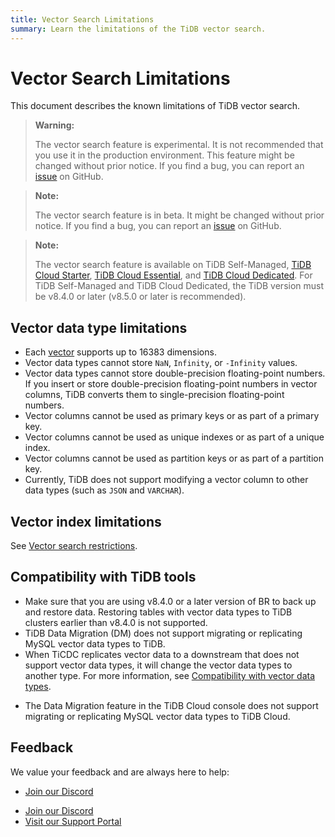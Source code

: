```yaml
---
title: Vector Search Limitations
summary: Learn the limitations of the TiDB vector search.
---
```


# Vector Search Limitations

This document describes the known limitations of TiDB vector search.

<CustomContent platform="tidb">

> **Warning:**
>
> The vector search feature is experimental. It is not recommended that you use it in the production environment. This feature might be changed without prior notice. If you find a bug, you can report an [issue](https://github.com/pingcap/tidb/issues) on GitHub.

</CustomContent>

<CustomContent platform="tidb-cloud">

> **Note:**
>
> The vector search feature is in beta. It might be changed without prior notice. If you find a bug, you can report an [issue](https://github.com/pingcap/tidb/issues) on GitHub.

</CustomContent>

> **Note:**
>
> The vector search feature is available on TiDB Self-Managed, [TiDB Cloud Starter](https://docs.pingcap.com/tidbcloud/select-cluster-tier#tidb-cloud-serverless), [TiDB Cloud Essential](https://docs.pingcap.com/tidbcloud/select-cluster-tier#essential), and [TiDB Cloud Dedicated](https://docs.pingcap.com/tidbcloud/select-cluster-tier#tidb-cloud-dedicated). For TiDB Self-Managed and TiDB Cloud Dedicated, the TiDB version must be v8.4.0 or later (v8.5.0 or later is recommended).

## Vector data type limitations

- Each [vector](/vector-search/vector-search-data-types.md) supports up to 16383 dimensions.
- Vector data types cannot store `NaN`, `Infinity`, or `-Infinity` values.
- Vector data types cannot store double-precision floating-point numbers. If you insert or store double-precision floating-point numbers in vector columns, TiDB converts them to single-precision floating-point numbers.
- Vector columns cannot be used as primary keys or as part of a primary key.
- Vector columns cannot be used as unique indexes or as part of a unique index.
- Vector columns cannot be used as partition keys or as part of a partition key.
- Currently, TiDB does not support modifying a vector column to other data types (such as `JSON` and `VARCHAR`).

## Vector index limitations

See [Vector search restrictions](/vector-search/vector-search-index.md#restrictions).

## Compatibility with TiDB tools

<CustomContent platform="tidb">

- Make sure that you are using v8.4.0 or a later version of BR to back up and restore data. Restoring tables with vector data types to TiDB clusters earlier than v8.4.0 is not supported.
- TiDB Data Migration (DM) does not support migrating or replicating MySQL vector data types to TiDB.
- When TiCDC replicates vector data to a downstream that does not support vector data types, it will change the vector data types to another type. For more information, see [Compatibility with vector data types](/ticdc/ticdc-compatibility.md#compatibility-with-vector-data-types).

</CustomContent>

<CustomContent platform="tidb-cloud">

- The Data Migration feature in the TiDB Cloud console does not support migrating or replicating MySQL vector data types to TiDB Cloud.

</CustomContent>

## Feedback

We value your feedback and are always here to help:

<CustomContent platform="tidb">

- [Join our Discord](https://discord.gg/zcqexutz2R)

</CustomContent>

<CustomContent platform="tidb-cloud">

- [Join our Discord](https://discord.gg/zcqexutz2R)
- [Visit our Support Portal](https://tidb.support.pingcap.com/)

</CustomContent>
